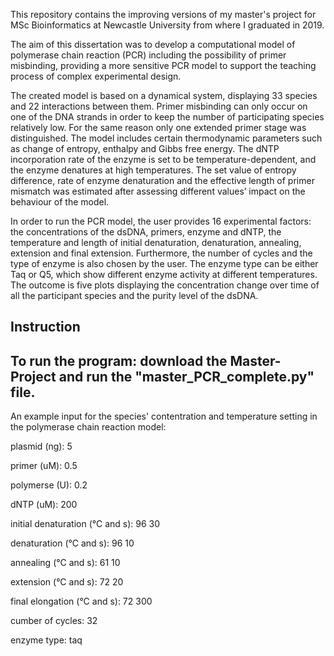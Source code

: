 This repository contains the improving versions of my master's project for MSc Bioinformatics at Newcastle University from where I graduated in 2019.

The aim of this dissertation was to develop a computational model of polymerase chain reaction (PCR) including the possibility of primer misbinding, providing a more sensitive PCR model to support the teaching process of complex experimental design.

The created model is based on a dynamical system, displaying 33 species and 22 interactions between them. Primer misbinding can only occur on one of the DNA strands in order to keep the number of participating species relatively low. For the same reason only one extended primer stage was distinguished. The model includes certain thermodynamic parameters such as change of entropy, enthalpy and Gibbs free energy. The dNTP incorporation rate of the enzyme is set to be temperature-dependent, and the enzyme denatures at high temperatures. The set value of entropy difference, rate of enzyme denaturation and the effective length of primer mismatch was estimated after assessing different values’ impact on the behaviour of the model.

In order to run the PCR model, the user provides 16 experimental factors: the concentrations of the dsDNA, primers, enzyme and dNTP, the temperature and length of initial denaturation, denaturation, annealing, extension and final extension. Furthermore, the number of cycles and the type of enzyme is also chosen by the user. The enzyme type can be either Taq or Q5, which show different enzyme activity at different temperatures. The outcome is five plots displaying the concentration change over time of all the participant species and the purity level of the dsDNA. 


Instruction
-------------------------------------------------------------------------------------------
To run the program: download the Master-Project and run the "master_PCR_complete.py" file.
-------------------------------------------------------------------------------------------

An example input for the species' contentration and temperature setting in the polymerase chain reaction model:

plasmid (ng): 5

primer (uM): 0.5  

polymerse (U): 0.2

dNTP (uM): 200 

initial denaturation (°C and s): 96 30

denaturation (°C and s): 96 10

annealing (°C and s): 61 10

extension (°C and s): 72 20

final elongation (°C and s): 72 300

cumber of cycles: 32

enzyme type: taq
